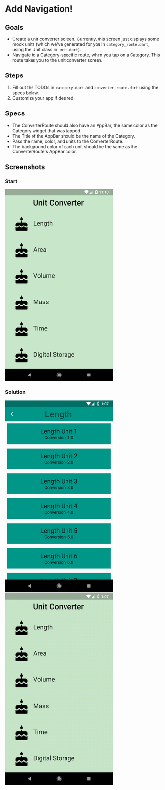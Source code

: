 # Add Navigation!

## Goals
 - Create a unit converter screen. Currently, this screen just displays some mock units (which we've generated for you in `category_route.dart`, using the Unit class in `unit.dart`).
 - Navigate to a Category-specific route, when you tap on a Category. This route takes you to the unit converter screen.

## Steps
 1. Fill out the TODOs in `category.dart` and `converter_route.dart` using the specs below.
 2. Customize your app if desired.

## Specs
 - The ConverterRoute should also have an AppBar, the same color as the Category widget that was tapped.
 - The Title of the AppBar should be the name of the Category.
 - Pass the name, color, and units to the ConverterRoute.
 - The background color of each unit should be the same as the ConverterRoute's AppBar color.

## Screenshots

### Start
<img src='screenshots/04_navigation.png' width='350'>

### Solution
<img src='screenshots/04_navigation_2.png' width='350'><img src='screenshots/04_navigation_3.gif' width='350'>
